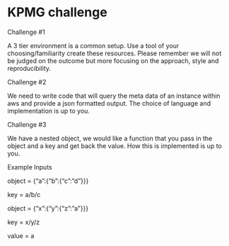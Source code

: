 # KPMG challenge

Challenge #1

A 3 tier environment is a common setup. Use a tool of your choosing/familiarity create these resources. Please remember we will not be judged on the outcome but more focusing on the approach, style and reproducibility.
 
Challenge #2

We need to write code that will query the meta data of an instance within aws and provide a json formatted output. The choice of language and implementation is up to you.

Challenge #3

We have a nested object, we would like a function that you pass in the object and a key and get back the value. How this is implemented is up to you.
 
Example Inputs

object = {“a”:{“b”:{“c”:”d”}}}

key = a/b/c



object = {“x”:{“y”:{“z”:”a”}}}

key = x/y/z

value = a
